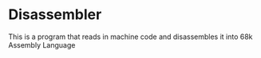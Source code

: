 # Disassembler
This is a program that reads in machine code and disassembles it into 68k Assembly Language
